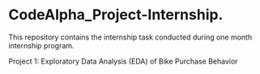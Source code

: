 # CodeAlpha_Project-Internship.
This repository contains the internship task conducted during one month internship program.

Project 1: Exploratory Data Analysis (EDA) of Bike Purchase Behavior
